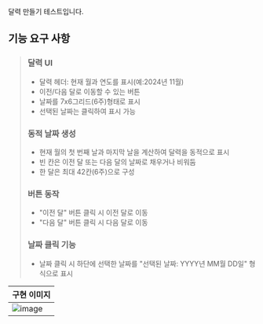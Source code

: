달력 만들기 테스트입니다.

## 기능 요구 사항
> ### 달력  UI
> - 달력 헤더: 현재 월과 연도를 표시(예:2024년 11월)
> - 이전/다음 달로 이동할 수 있는 버튼
> - 날짜를 7x6그리드(6주)형태로 표시
> - 선택된 날짜는 클릭하여 표시 가능
> ### 동적 날짜 생성 
> - 현재 월의 첫 번째 날과 마지막 날을 계산하여 달력을 동적으로 표시
> - 빈 칸은 이전 달 또는 다음 달의 날짜로 채우거나 비워둠
> - 한 달은 최대 42칸(6주)으로 구성
> ### 버튼 동작
> - "이전 달" 버튼 클릭 시 이전 달로 이동
> - "다음 달" 버튼 클릭 시 다음 달로 이동
> ### 날짜 클릭 기능
> - 날짜 클릭 시 하단에 선택한 날짜를 "선택된 날짜: YYYY년 MM월 DD일" 형식으로 표시

| 구현 이미지                                                                                                   |
| :---------------------------------------------------------------------------------------------------------------------- |
| ![image](https://github.com/user-attachments/assets/f7228785-350b-4c37-a777-e27e0b529f31)|
